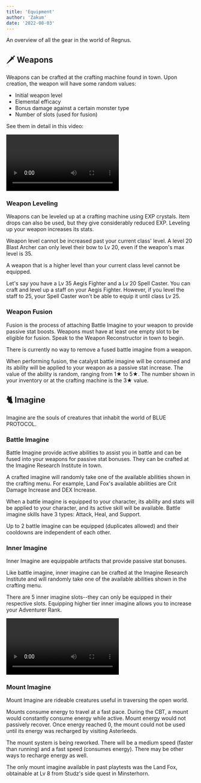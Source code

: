 ```yaml
---
title: 'Equipment'
author: 'Zakum'
date: '2022-08-03'
---
```


<script>
    import StickyNote from '../../../../lib/components/StickyNote.svelte';
    import Video from '../../../../lib/components/Video.svelte';
</script>

An overview of all the gear in the world of Regnus.

## 🗡️ Weapons
Weapons can be crafted at the crafting machine found in town. Upon creation, the weapon will have some random values:
- Initial weapon level
- Elemental efficacy
- Bonus damage against a certain monster type
- Number of slots (used for fusion)

See them in detail in this video:

<Video 
    title="RNG aspects of weapon crafting" 
    id="jNDsR4DZkC8"
/>

### Weapon Leveling
Weapons can be leveled up at a crafting machine using EXP crystals. Item drops can also be used, but they give considerably reduced EXP. Leveling up your weapon increases its stats.

Weapon level cannot be increased past your current class' level. A level 20 Blast Archer can only level their bow to Lv 20, even if the weapon's max level is 35.

<StickyNote type="caution">
    A weapon that is a higher level than your current class level cannot be equipped.
</StickyNote>

Let's say you have a Lv 35 Aegis Fighter and a Lv 20 Spell Caster. You can craft and level up a staff on your Aegis Fighter. However, if you level the staff to 25, your Spell Caster won't be able to equip it until class Lv 25.

### Weapon Fusion
Fusion is the process of attaching Battle Imagine to your weapon to provide passive stat boosts. Weapons must have at least one empty slot to be eligible for fusion. Speak to the Weapon Reconstructor in town to begin. 

<StickyNote type="warning">
    There is currently no way to remove a fused battle imagine from a weapon.
</StickyNote>

When performing fusion, the catalyst battle imagine will be consumed and its ability will be applied to your weapon as a passive stat increase. The value of the ability is random, ranging from 1★ to 5★. The number shown in your inventory or at the crafting machine is the 3★ value.

<!-- | Stats | 1★ | 2★ | 3★ | 4★ | 5★ |
|:------|:---|:----|:---|:----|:----|
| STR, INT, DEX, ATK, Stamina, Healing, Healing (B. Imagine) | 16 | 18 | 20 | 22 | 24 |
| DEF, Stamina, Reduce CD (ULT), Healing, Healing (B. Imagine) | 8 | 9 | 10 | 11 | 12 |
| Crit Rate, Reduce Dmg Taken (Melee/Ranged), Damage Up (Melee/Ranged/Regular Attack/B. Imagine/ULT) | 3 | 4 | 5 | 6 | 7 |
| Max HP | | | 100 | | |
| Max HP | | | 150 | | |

Stats may appear in multiple categories depending on the source, i.e. Ferocious Beast gives Stamina +10, while Spooky Goat gives Stamina +20.  
Some stats apply as flat values (STR +20) and some apply as percentages (Reduce Cooldown (ULT) 8%).

#### Reduce Cooldown (ULT) Formula
This ability is applied as a percentage. Formula provided by [Baskmedia](https://baskmedia.jp/bp-ct/).  

    ( Cooldown - Tactical Ability ) × (100 - Imagine Ability) / 100

The default cooldown for ultimates is 60 seconds. The tactical ability **Reduce ULT Cooldown** reduces it by 7 seconds at level 3. Imagine ability can be applied from equipped battle imagine and fused battle imagine (currently unknown if it is multiplicative or additive). 

With these combined, you can reduce your ULT cooldown from 60s to 46.64s (or lower). -->




## 🐈 Imagine
Imagine are the souls of creatures that inhabit the world of BLUE PROTOCOL.
<!-- > *Imajinn are the embodiment of spiritual elements, such as powerful emotions or thoughts of a living creature.*   -->

### Battle Imagine
Battle Imagine provide active abilities to assist you in battle and can be fused into your weapons for passive stat bonuses. They can be crafted at the Imagine Research Institute in town.  

A crafted imagine will randomly take one of the available abilities shown in the crafting menu. For example, Land Fox's available abilities are Crit Damage Increase and DEX Increase.

When a battle imagine is equipped to your character, its ability and stats will be applied to your character, and its active skill will be available. 
<StickyNote type="tip">
    Battle imagine skills have 3 types: Attack, Heal, and Support.
</StickyNote>

Up to 2 battle imagine can be equipped (duplicates allowed) and their cooldowns are independent of each other.

### Inner Imagine
Inner Imagine are equippable artifacts that provide passive stat bonuses. 

Like battle imagine, inner imagine can be crafted at the Imagine Research Institute and will randomly take one of the available abilities shown in the crafting menu.

There are 5 inner imagine slots--they can only be equipped in their respective slots. Equipping higher tier inner imagine allows you to increase your Adventurer Rank.

<Video 
    title="Imagine System" 
    id="8fOrP_ziOi8?start=55"
/>


### Mount Imagine
Mount Imagine are rideable creatures useful in traversing the open world.

Mounts consume energy to travel at a fast pace. During the CBT, a mount would constantly consume energy while active. Mount energy would not passively recover. Once energy reached 0, the mount could not be used until its energy was recharged by visiting Asterleeds.

<StickyNote type="note">
    The mount system is being reworked. There will be a medium speed (faster than running) and a fast speed (consumes energy). There may be other ways to recharge energy as well.
</StickyNote>

The only mount imagine available in past playtests was the Land Fox, obtainable at Lv 8 from Studz's side quest in Minsterhorn.